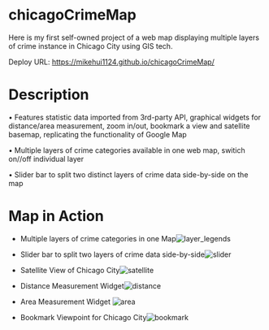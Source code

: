 # chicagoCrimeMap
Here is	my first self-owned project of a web map displaying multiple layers of crime instance in Chicago City using GIS tech. 

Deploy URL:  https://mikehui1124.github.io/chicagoCrimeMap/


# Description
•	Features statistic data imported from 3rd-party API, graphical widgets for distance/area measurement, zoom in/out, bookmark a view and satellite basemap, replicating the functionality of Google Map 

•	Multiple layers of crime categories available in one web map, switich on//off individual layer

•	Slider bar to split two distinct layers of crime data side-by-side on the map


# Map in Action

- Multiple layers of crime categories in one Map![layer_legends](https://user-images.githubusercontent.com/105307687/229200631-7ec5c004-6252-4d3b-bcf0-e9dd4e876451.JPG)

- Slider bar to split two layers of crime data side-by-side![slider](https://user-images.githubusercontent.com/105307687/229200828-72d09839-c7c3-4316-aab7-6188df062df2.JPG)

- Satellite View of Chicago City![satellite](https://user-images.githubusercontent.com/105307687/229200954-c932ecbc-c136-4237-9a1b-c832b4636b77.JPG)

- Distance Measurement Widget![distance](https://user-images.githubusercontent.com/105307687/229201001-0eac04b4-6bee-4155-ae33-810de7235ac4.JPG)

- Area Measurement Widget ![area](https://user-images.githubusercontent.com/105307687/229201057-79666095-d6be-4cae-999b-817b0347fc4f.JPG)

- Bookmark Viewpoint for Chicago City![bookmark](https://user-images.githubusercontent.com/105307687/229201139-8cbd6df2-bee1-46af-b8e7-2b8a42518be0.JPG)
